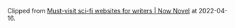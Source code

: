 Clipped from [Must-visit sci-fi websites for writers | Now Novel](https://www.nownovel.com/blog/sci-fi-websites-for-writers/) at 2022-04-16.